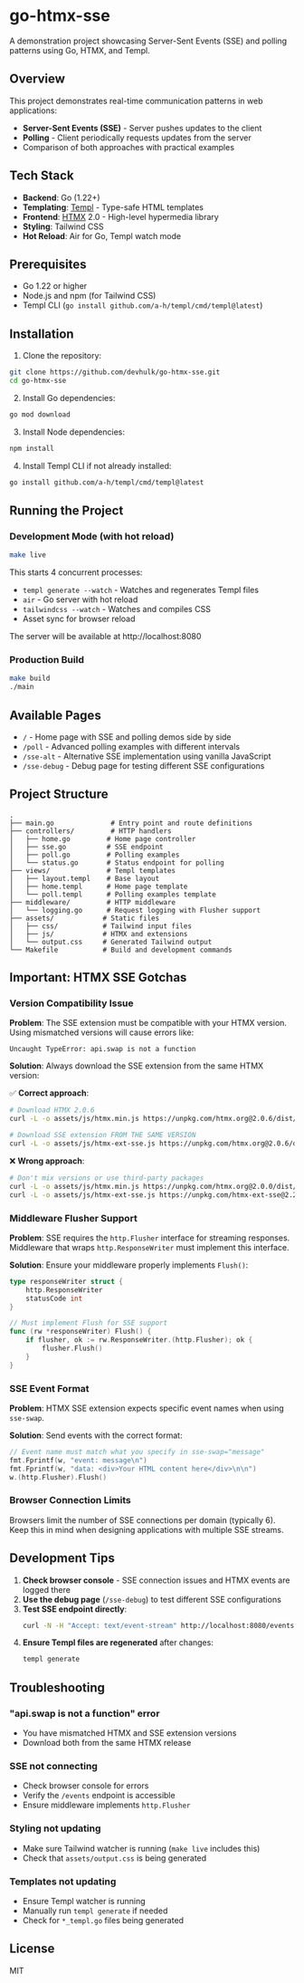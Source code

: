 # go-htmx-sse

A demonstration project showcasing Server-Sent Events (SSE) and polling patterns using Go, HTMX, and Templ.

## Overview

This project demonstrates real-time communication patterns in web applications:
- **Server-Sent Events (SSE)** - Server pushes updates to the client
- **Polling** - Client periodically requests updates from the server
- Comparison of both approaches with practical examples

## Tech Stack

- **Backend**: Go (1.22+)
- **Templating**: [Templ](https://templ.guide/) - Type-safe HTML templates
- **Frontend**: [HTMX](https://htmx.org/) 2.0 - High-level hypermedia library
- **Styling**: Tailwind CSS
- **Hot Reload**: Air for Go, Templ watch mode

## Prerequisites

- Go 1.22 or higher
- Node.js and npm (for Tailwind CSS)
- Templ CLI (`go install github.com/a-h/templ/cmd/templ@latest`)

## Installation

1. Clone the repository:
```bash
git clone https://github.com/devhulk/go-htmx-sse.git
cd go-htmx-sse
```

2. Install Go dependencies:
```bash
go mod download
```

3. Install Node dependencies:
```bash
npm install
```

4. Install Templ CLI if not already installed:
```bash
go install github.com/a-h/templ/cmd/templ@latest
```

## Running the Project

### Development Mode (with hot reload)

```bash
make live
```

This starts 4 concurrent processes:
- `templ generate --watch` - Watches and regenerates Templ files
- `air` - Go server with hot reload
- `tailwindcss --watch` - Watches and compiles CSS
- Asset sync for browser reload

The server will be available at http://localhost:8080

### Production Build

```bash
make build
./main
```

## Available Pages

- `/` - Home page with SSE and polling demos side by side
- `/poll` - Advanced polling examples with different intervals
- `/sse-alt` - Alternative SSE implementation using vanilla JavaScript
- `/sse-debug` - Debug page for testing different SSE configurations

## Project Structure

```
.
├── main.go              # Entry point and route definitions
├── controllers/         # HTTP handlers
│   ├── home.go         # Home page controller
│   ├── sse.go          # SSE endpoint
│   ├── poll.go         # Polling examples
│   └── status.go       # Status endpoint for polling
├── views/              # Templ templates
│   ├── layout.templ    # Base layout
│   ├── home.templ      # Home page template
│   └── poll.templ      # Polling examples template
├── middleware/         # HTTP middleware
│   └── logging.go      # Request logging with Flusher support
├── assets/            # Static files
│   ├── css/           # Tailwind input files
│   ├── js/            # HTMX and extensions
│   └── output.css     # Generated Tailwind output
└── Makefile           # Build and development commands
```

## Important: HTMX SSE Gotchas

### Version Compatibility Issue

**Problem**: The SSE extension must be compatible with your HTMX version. Using mismatched versions will cause errors like:
```
Uncaught TypeError: api.swap is not a function
```

**Solution**: Always download the SSE extension from the same HTMX version:

✅ **Correct approach**:
```bash
# Download HTMX 2.0.6
curl -L -o assets/js/htmx.min.js https://unpkg.com/htmx.org@2.0.6/dist/htmx.min.js

# Download SSE extension FROM THE SAME VERSION
curl -L -o assets/js/htmx-ext-sse.js https://unpkg.com/htmx.org@2.0.6/dist/ext/sse.js
```

❌ **Wrong approach**:
```bash
# Don't mix versions or use third-party packages
curl -L -o assets/js/htmx.min.js https://unpkg.com/htmx.org@2.0.0/dist/htmx.min.js
curl -L -o assets/js/htmx-ext-sse.js https://unpkg.com/htmx-ext-sse@2.2.2/sse.js  # Different package!
```

### Middleware Flusher Support

**Problem**: SSE requires the `http.Flusher` interface for streaming responses. Middleware that wraps `http.ResponseWriter` must implement this interface.

**Solution**: Ensure your middleware properly implements `Flush()`:
```go
type responseWriter struct {
    http.ResponseWriter
    statusCode int
}

// Must implement Flush for SSE support
func (rw *responseWriter) Flush() {
    if flusher, ok := rw.ResponseWriter.(http.Flusher); ok {
        flusher.Flush()
    }
}
```

### SSE Event Format

**Problem**: HTMX SSE extension expects specific event names when using `sse-swap`.

**Solution**: Send events with the correct format:
```go
// Event name must match what you specify in sse-swap="message"
fmt.Fprintf(w, "event: message\n")
fmt.Fprintf(w, "data: <div>Your HTML content here</div>\n\n")
w.(http.Flusher).Flush()
```

### Browser Connection Limits

Browsers limit the number of SSE connections per domain (typically 6). Keep this in mind when designing applications with multiple SSE streams.

## Development Tips

1. **Check browser console** - SSE connection issues and HTMX events are logged there
2. **Use the debug page** (`/sse-debug`) to test different SSE configurations
3. **Test SSE endpoint directly**: 
   ```bash
   curl -N -H "Accept: text/event-stream" http://localhost:8080/events
   ```
4. **Ensure Templ files are regenerated** after changes:
   ```bash
   templ generate
   ```

## Troubleshooting

### "api.swap is not a function" error
- You have mismatched HTMX and SSE extension versions
- Download both from the same HTMX release

### SSE not connecting
- Check browser console for errors
- Verify the `/events` endpoint is accessible
- Ensure middleware implements `http.Flusher`

### Styling not updating
- Make sure Tailwind watcher is running (`make live` includes this)
- Check that `assets/output.css` is being generated

### Templates not updating
- Ensure Templ watcher is running
- Manually run `templ generate` if needed
- Check for `*_templ.go` files being generated

## License

MIT
